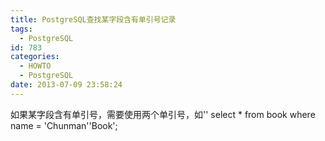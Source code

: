 ```yaml
---
title: PostgreSQL查找某字段含有单引号记录
tags:
  - PostgreSQL
id: 783
categories:
  - HOWTO
  - PostgreSQL
date: 2013-07-09 23:58:24
---
```


如果某字段含有单引号，需要使用两个单引号，如''
select * from book where name = 'Chunman''Book';